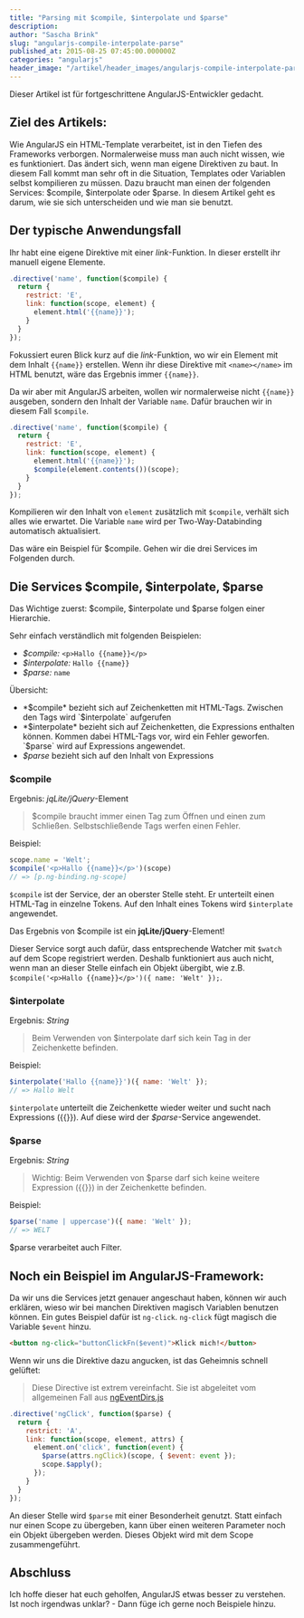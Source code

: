 ```yaml
---
title: "Parsing mit $compile, $interpolate und $parse"
description:
author: "Sascha Brink"
slug: "angularjs-compile-interpolate-parse"
published_at: 2015-08-25 07:45:00.000000Z
categories: "angularjs"
header_image: "/artikel/header_images/angularjs-compile-interpolate-parse.jpg"
---
```


<div class="alert alert-info">Dieser Artikel ist für fortgeschrittene AngularJS-Entwickler gedacht.</div>

## Ziel des Artikels:

Wie AngularJS ein HTML-Template verarbeitet, ist in den Tiefen des Frameworks verborgen. Normalerweise muss man auch nicht wissen, wie es funktioniert. Das ändert sich, wenn man eigene Direktiven zu baut. In diesem Fall kommt man sehr oft in die Situation, Templates oder Variablen selbst kompilieren zu müssen. Dazu braucht man einen der folgenden Services: $compile, $interpolate oder $parse. In diesem Artikel geht es darum, wie sie sich unterscheiden und wie man sie benutzt.

## Der typische Anwendungsfall

Ihr habt eine eigene Direktive mit einer *link*-Funktion. In dieser erstellt ihr manuell eigene Elemente.

```javascript
.directive('name', function($compile) {
  return {
    restrict: 'E',
    link: function(scope, element) {
      element.html('{{name}}');
    }
  }
});
```

Fokussiert euren Blick kurz auf die *link*-Funktion, wo wir ein Element mit dem Inhalt `{{name}}` erstellen. Wenn ihr diese Direktive mit `<name></name>` im HTML benutzt, wäre das Ergebnis immer `{{name}}`.

Da wir aber mit AngularJS arbeiten, wollen wir normalerweise nicht `{{name}}` ausgeben, sondern den Inhalt der Variable `name`. Dafür brauchen wir in diesem Fall `$compile`.

```javascript
.directive('name', function($compile) {
  return {
    restrict: 'E',
    link: function(scope, element) {
      element.html('{{name}}');
      $compile(element.contents())(scope);
    }
  }
});
```

Kompilieren wir den Inhalt von `element` zusätzlich mit `$compile`, verhält sich alles wie erwartet. Die Variable `name` wird per Two-Way-Databinding automatisch aktualisiert.

Das wäre ein Beispiel für $compile. Gehen wir die drei Services im Folgenden durch.

## Die Services $compile, $interpolate, $parse

Das Wichtige zuerst: $compile, $interpolate und $parse folgen einer Hierarchie.

Sehr einfach verständlich mit folgenden Beispielen:

* *$compile:* `<p>Hallo {{name}}</p>`
* *$interpolate:* `Hallo {{name}}`
* *$parse:* `name`

Übersicht:

* *$compile* bezieht sich auf Zeichenketten mit HTML-Tags. Zwischen den Tags wird `$interpolate` aufgerufen
* *$interpolate* bezieht sich auf Zeichenketten, die Expressions enthalten können. Kommen dabei HTML-Tags vor, wird ein Fehler geworfen. `$parse` wird auf Expressions angewendet.
* *$parse* bezieht sich auf den Inhalt von Expressions

### $compile

Ergebnis: *jqLite/jQuery*-Element

> $compile braucht immer einen Tag zum Öffnen und einen zum Schließen. Selbstschließende Tags werfen einen Fehler.

Beispiel:

```javascript
scope.name = 'Welt';
$compile('<p>Hallo {{name}}</p>')(scope)
// => [p.ng-binding.ng-scope]
```

`$compile` ist der Service, der an oberster Stelle steht. Er unterteilt einen HTML-Tag in einzelne Tokens. Auf den Inhalt eines Tokens wird `$interplate` angewendet.

Das Ergebnis von $compile ist ein **jqLite/jQuery**-Element!

Dieser Service sorgt auch dafür, dass entsprechende Watcher mit `$watch` auf dem Scope registriert werden. Deshalb funktioniert aus auch nicht, wenn man an dieser Stelle einfach ein Objekt übergibt, wie z.B.  `$compile('<p>Hallo {{name}}</p>')({ name: 'Welt' });`.

### $interpolate

Ergebnis: *String*

> Beim Verwenden von $interpolate darf sich kein Tag in der Zeichenkette befinden.

Beispiel:

```javascript
$interpolate('Hallo {{name}}')({ name: 'Welt' });
// => Hallo Welt
```

`$interpolate` unterteilt die Zeichenkette wieder weiter und sucht nach Expressions ({{}}). Auf diese wird der *$parse*-Service angewendet.

### $parse

Ergebnis: *String*

> Wichtig: Beim Verwenden von $parse darf sich keine weitere Expression ({{}}) in der Zeichenkette befinden.

Beispiel:

```javascript
$parse('name | uppercase')({ name: 'Welt' });
// => WELT
```

$parse verarbeitet auch Filter.

## Noch ein Beispiel im AngularJS-Framework:

Da wir uns die Services jetzt genauer angeschaut haben, können wir auch erklären, wieso wir bei manchen Direktiven magisch Variablen benutzen können.
Ein gutes Beispiel dafür ist `ng-click`. `ng-click` fügt magisch die Variable `$event` hinzu.

```html
<button ng-click="buttonClickFn($event)">Klick mich!</button>
```

Wenn wir uns die Direktive dazu angucken, ist das Geheimnis schnell gelüftet:

> Diese Directive ist extrem vereinfacht. Sie ist abgeleitet vom allgemeinen Fall aus [ngEventDirs.js](https://github.com/angular/angular.js/blob/master/src/ng/directive/ngEventDirs.js)

```javascript
.directive('ngClick', function($parse) {
  return {
    restrict: 'A',
    link: function(scope, element, attrs) {
      element.on('click', function(event) {
        $parse(attrs.ngClick)(scope, { $event: event });
        scope.$apply();
      });
    }
  }
});
```

An dieser Stelle wird `$parse` mit einer Besonderheit genutzt. Statt einfach nur einen Scope zu übergeben, kann über einen weiteren Parameter noch ein Objekt übergeben werden. Dieses Objekt wird mit dem Scope zusammengeführt.

## Abschluss

Ich hoffe dieser hat euch geholfen, AngularJS etwas besser zu verstehen. Ist noch irgendwas unklar? - Dann füge ich gerne noch Beispiele hinzu.
